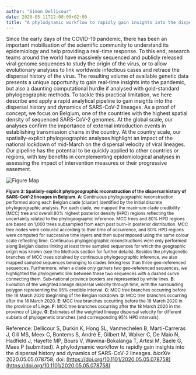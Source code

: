 ```yaml
---
author: "Simon Dellicour"
date: 2020-05-11T12:00:00+02:00
title: "A phylodynamic workflow to rapidly gain insights into the dispersal history and dynamics of SARS-CoV-2 lineages"
---
```

Since the early days of the COVID-19 pandemic, there has been an important mobilisation of the scientific community to understand its epidemiology and help providing a real-time response. To this end, research teams around the world have massively sequenced and publicly released viral genome sequences to study the origin of the virus, or to allow evolutionary analyses to link worldwide infectious cases and retrace the dispersal history of the virus. The resulting volume of available genetic data presents a unique opportunity to gain real-time insights into the pandemic, but also a daunting computational hurdle if analysed with gold-standard phylogeographic methods. To tackle this practical limitation, we here describe and apply a rapid analytical pipeline to gain insights into the dispersal history and dynamics of SARS-CoV-2 lineages. As a proof of concept, we focus on Belgium, one of the countries with the highest spatial density of sequenced SARS-CoV-2 genomes. At the global scale, our analyses confirm the importance of external introduction events in establishing transmission chains in the country. At the country scale, our spatially-explicit phylogeographic analyses highlight an impact of the national lockdown of mid-March on the dispersal velocity of viral lineages. Our pipeline has the potential to be quickly applied to other countries or regions, with key benefits in complementing epidemiological analyses in assessing the impact of intervention measures or their progressive easement.

![Figure Map](/images/COVID19_phylogeography.jpg)

<span style="font-size:0.85em;">**Figure 3: Spatially-explicit phylogeographic reconstruction of the dispersal history of SARS-CoV-2 lineages in Belgium**. **A**: Continuous phylogeographic reconstruction performed along each Belgian clade (cluster) identified by the initial discrete phylogeographic analysis. For each clade, we mapped the maximum clade credibility (MCC) tree and overall 80% highest posterior density (HPD) regions reflecting the uncertainty related to the phylogeographic inference. MCC trees and 80% HPD regions are based on 1,000 trees subsampled from each post burn-in posterior distribution. MCC tree nodes were coloured according to their time of occurrence, and 80% HPD regions were computed for successive time layers and then superimposed using the same colour scale reflecting time.
Continuous phylogeographic reconstructions were only performed along Belgian clades linking at least three sampled sequences for which the geographic origin was known (see the Methods section for further details). Besides the phylogenetic branches of MCC trees obtained by continuous phylogeographic inference, we also mapped sampled sequences belonging to clades linking less than three geo-referenced sequences. Furthermore, when a clade only gathers two geo-referenced sequences, we highlighted the phylogenetic link between these two sequences with a dashed curve connecting them. Sub-national province borders are represented by white lines. **B**: Evolution of the weighted lineage dispersal velocity through time, with the surrounding polygon representing the 95% credible interval. **C**: MCC tree branches occurring before the 18 March 2020 (beginning of the Belgian lockdown. **D**: MCC tree branches occurring after the 18 March 2020. **E**: MCC tree branches occurring before the 18 March 2020 in the province of Liège. **F**: MCC tree branches occurring after the 18 March 2020 in the province of Liège. **G**: Estimates of the weighted lineage dispersal velocity for different subsets of phylogenetic branches [and corresponding 95% HPD intervals].</span>

Reference:
Dellicour S, Durkin K, Hong SL, Vanmechelen B, Martí-Carreras J, Gill MS, Meex C, Bontems S, André E, Gilbert M, Walker C, De Maio N, Hadfield J, Hayette MP, Bours V, Wawina-Bokalanga T, Artesi M, Baele G, Maes P (submitted). A phylodynamic workflow to rapidly gain insights into the dispersal history and dynamics of SARS-CoV-2 lineages. *biorXiv* 2020.05.05.078758; doi: [https://doi.org/10.1101/2020.05.05.078758](https://doi.org/10.1101/2020.05.05.078758)

